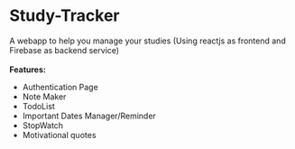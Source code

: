 # Study-Tracker
A webapp to help you manage your studies
(Using reactjs as frontend and Firebase as backend service)
<br><br>
<b>Features:</b>
<ul>
  <li> Authentication Page
  <li> Note Maker
  <li> TodoList
  <li> Important Dates Manager/Reminder
  <li> StopWatch
  <li> Motivational quotes
</ul>

